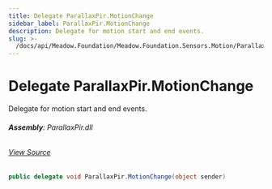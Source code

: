 ```yaml
---
title: Delegate ParallaxPir.MotionChange
sidebar_label: ParallaxPir.MotionChange
description: Delegate for motion start and end events.
slug: >-
  /docs/api/Meadow.Foundation/Meadow.Foundation.Sensors.Motion/ParallaxPir.MotionChange
---
```

# Delegate ParallaxPir.MotionChange
Delegate for motion start and end events.

###### **Assembly**: ParallaxPir.dll
###### [View Source](https://github.com/WildernessLabs/Meadow.Foundation.git/blob/develop/Source/Meadow.Foundation.Peripherals/Sensors.Motion.ParallaxPir/Driver/ParallaxPir.cs#L19)
```csharp title="Declaration"
public delegate void ParallaxPir.MotionChange(object sender)
```
